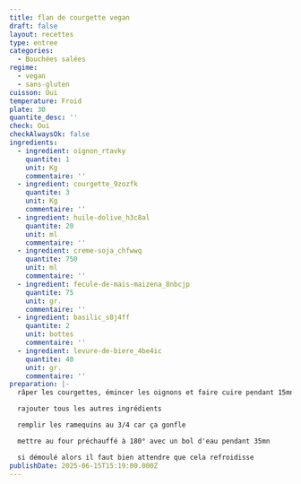 ```yaml
---
title: flan de courgette vegan
draft: false
layout: recettes
type: entree
categories:
  - Bouchées salées
regime:
  - vegan
  - sans-gluten
cuisson: Oui
temperature: Froid
plate: 30
quantite_desc: ''
check: Oui
checkAlwaysOk: false
ingredients:
  - ingredient: oignon_rtavky
    quantite: 1
    unit: Kg
    commentaire: ''
  - ingredient: courgette_9zozfk
    quantite: 3
    unit: Kg
    commentaire: ''
  - ingredient: huile-dolive_h3c8al
    quantite: 20
    unit: ml
    commentaire: ''
  - ingredient: creme-soja_chfwwq
    quantite: 750
    unit: ml
    commentaire: ''
  - ingredient: fecule-de-mais-maizena_8nbcjp
    quantite: 75
    unit: gr.
    commentaire: ''
  - ingredient: basilic_s8j4ff
    quantite: 2
    unit: bottes
    commentaire: ''
  - ingredient: levure-de-biere_4be4ic
    quantite: 40
    unit: gr.
    commentaire: ''
preparation: |-
  râper les courgettes, émincer les oignons et faire cuire pendant 15mn, réserver dans un saladier

  rajouter tous les autres ingrédients

  remplir les ramequins au 3/4 car ça gonfle

  mettre au four préchauffé à 180° avec un bol d'eau pendant 35mn

  si démoulé alors il faut bien attendre que cela refroidisse
publishDate: 2025-06-15T15:19:00.000Z
---
```

